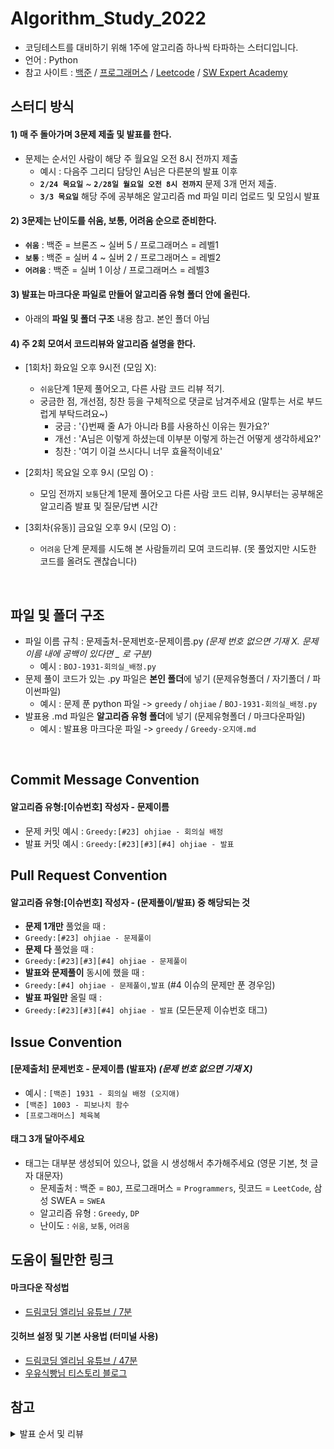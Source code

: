 # Algorithm_Study_2022

- 코딩테스트를 대비하기 위해 1주에 알고리즘 하나씩 타파하는 스터디입니다.
- 언어 : Python
- 참고 사이트 : [백준](https://www.acmicpc.net/) / [프로그래머스](https://programmers.co.kr/) / [Leetcode](https://leetcode.com/explore/) / [SW Expert Academy](https://swexpertacademy.com/)

## 스터디 방식

#### 1) 매 주 돌아가며 3문제 제출 및 발표를 한다.

- 문제는 순서인 사람이 해당 주 월요일 오전 8시 전까지 제출
  - 예시 : 다음주 그리디 담당인 A님은 다른분의 발표 이후 <br>
  - **`2/24 목요일`** ~ **`2/28일 월요일 오전 8시 전까지`** 문제 3개 먼저 제출. <br>
  - **`3/3 목요일`** 해당 주에 공부해온 알고리즘 md 파일 미리 업로드 및 모임시 발표

#### 2) 3문제는 난이도를 쉬움, 보통, 어려움 순으로 준비한다.

- **`쉬움`** : 백준 = 브론즈 ~ 실버 5 / 프로그래머스 = 레벨1
- **`보통`** : 백준 = 실버 4 ~ 실버 2 / 프로그래머스 = 레벨2
- **`어려움`** : 백준 = 실버 1 이상 / 프로그래머스 = 레벨3

#### 3) 발표는 마크다운 파일로 만들어 알고리즘 유형 폴더 안에 올린다.

- 아래의 **파일 및 폴더 구조** 내용 참고. 본인 폴더 아님

#### 4) 주 2회 모여서 코드리뷰와 알고리즘 설명을 한다.

- [1회차] 화요일 오후 9시전 (모임 X):

  - `쉬움`단계 1문제 풀어오고, 다른 사람 코드 리뷰 적기.
  - 궁금한 점, 개선점, 칭찬 등을 구체적으로 댓글로 남겨주세요 (말투는 서로 부드럽게 부탁드려요~)
    - 궁금 : '{}번째 줄 A가 아니라 B를 사용하신 이유는 뭔가요?'
    - 개선 : 'A님은 이렇게 하셨는데 이부분 이렇게 하는건 어떻게 생각하세요?'
    - 칭찬 : '여기 이걸 쓰시다니 너무 효율적이네요'

- [2회차] 목요일 오후 9시 (모임 O) :

  - 모임 전까지 `보통`단계 1문제 풀어오고 다른 사람 코드 리뷰, 9시부터는 공부해온 알고리즘 발표 및 질문/답변 시간

- [3회차(유동)] 금요일 오후 9시 (모임 O) :
  - `어려움` 단계 문제를 시도해 본 사람들끼리 모여 코드리뷰. (못 풀었지만 시도한 코드를 올려도 괜찮습니다)

<br>

## 파일 및 폴더 구조

- 파일 이름 규칙 : 문제출처-문제번호-문제이름.py _(문제 번호 없으면 기재 X. 문제 이름 내에 공백이 있다면 \_ 로 구분)_
  - 예시 : `BOJ-1931-회의실_배정.py`
- 문제 풀이 코드가 있는 .py 파일은 **본인 폴더**에 넣기 (문제유형폴더 / 자기폴더 / 파이썬파일)
  - 예시 : 문제 푼 python 파일 -> `greedy` / `ohjiae` / `BOJ-1931-회의실_배정.py`
- 발표용 .md 파일은 **알고리즘 유형 폴더**에 넣기 (문제유형폴더 / 마크다운파일)
  - 예시 : 발표용 마크다운 파일 -> `greedy` / `Greedy-오지애.md`

<br>

## Commit Message Convention

#### 알고리즘 유형:[이슈번호] 작성자 - 문제이름

- 문제 커밋 예시 : `Greedy:[#23] ohjiae - 회의실 배정`
- 발표 커밋 예시 : `Greedy:[#23][#3][#4] ohjiae - 발표`
  <br>

## Pull Request Convention

#### 알고리즘 유형:[이슈번호] 작성자 - (문제풀이/발표) 중 해당되는 것

- **문제 1개만** 풀었을 때 :
- `Greedy:[#23] ohjiae - 문제풀이`
- **문제 다** 풀었을 때 :
- `Greedy:[#23][#3][#4] ohjiae - 문제풀이`
- **발표와 문제풀이** 동시에 했을 때 :
- `Greedy:[#4] ohjiae - 문제풀이,발표` (#4 이슈의 문제만 푼 경우임)
- **발표 파일만** 올릴 때 :
- `Greedy:[#23][#3][#4] ohjiae - 발표` (모든문제 이슈번호 태그)
  <br>

## Issue Convention

#### [문제출처] 문제번호 - 문제이름 (발표자) _(문제 번호 없으면 기재 X)_

- 예시 : `[백준] 1931 - 회의실 배정 (오지애)`
- `[백준] 1003 - 피보나치 함수`
- `[프로그래머스] 체육복`

#### 태그 **3개** 달아주세요

- 태그는 대부분 생성되어 있으나, 없을 시 생성해서 추가해주세요 (영문 기본, 첫 글자 대문자)
  - 문제출처 : 백준 = `BOJ`, 프로그래머스 = `Programmers`, 릿코드 = `LeetCode`, 삼성 SWEA = `SWEA`
  - 알고리즘 유형 : `Greedy`, `DP`
  - 난이도 : `쉬움`, `보통`, `어려움`

## 도움이 될만한 링크

#### 마크다운 작성법

- [드림코딩 엘리님 유튜브 / 7분](https://youtu.be/kMEb_BzyUqk)

#### 깃허브 설정 및 기본 사용법 (터미널 사용)

- [드림코딩 엘리님 유튜브 / 47분](https://youtu.be/Z9dvM7qgN9s)
- [우유식빵님 티스토리 블로그](https://waytocse.tistory.com/59)

## 참고

<details>
<summary>발표 순서 및 리뷰</summary>
<div markdown="1">
  
### 순서
  
|주차|이름(git_id)|발표일|
|---|------|--|
|1 주차|오레오라떼 (HaileyHyewonChung)|`3/3`|
|2 주차|도이(dyoon1635)|`3/10`|
|3 주차|제리 (yyj0128)|`3/17`|
|4 주차|머리 빗는 네오 (koodaeun)|`3/24`|
|5 주차|학부생 (kimdozzi)|`3/31`|
|6 주차|europani|`4/7`|
|7 주차|소담(soda)|`4/14`|
|8 주차|재재 (aegohc)|`4/21`|
|9 주차|튜브 (nayoung1124)|`4/28`|
|10 주차|프로도 (Choi-2022)|`5/5`|
|11 주차|무지(div-leejaemyeong)|`5/12`|

> 10 주차는 빨간날이니 추후에 고민해봅시다!

### 리뷰

> (예시) 2,3,4 를 리뷰해야 한다면?

> 2주차 담당자님(dyoon1635), 3주차 담당자님(제리), 4주차 담당자님(머리 빗는 네오) 의 코드를 리뷰하기!

| 이름    | 1.<br> 오레오(Hailey)   | 2.<br>doy (dyoon)        | 3.<br>제리(yyj)          | 4.<br>네오(koo)          | 5.<br>학부생(kimdozzi)   | 6.<br>europani(europani)           | 7.<br>소담(soda)         | 8.<br>재재(ohjiae)       | 9.<br>튜브(nayoung)      | 10.<br>프로도(Choi)    | 11.<br>무지(div-lee)         |
| ------- | :------------------: | :--------------------: | :-----------------------: | :--------------------: | :--------------------: | :--------------------: | :--------------------: | :--------------------: | :--------------------: | :------------------: | :-----------------------: |
| 1 주차  | 도이<br>제리<br>네오 | 제리<br>네오<br>학부생 | 네오<br>학부생<br>유로 | 학부생<br>유로<br>소담 | 유로<br>소담<br>재재| 소담<br>재재<br>튜브| 재재<br>튜브<br>프로도 | 튜브<br>프로도<br>무지 | 프로도<br>무지<br>오레오 | 무지<br>오레오<br>도이 | 오레오<br>도이<br>제리 |
| 2 주차  | 제리<br>네오<br>학부생 | 네오<br>학부생<br>유로   | 학부생, 유로, 소담   | 유로, 소담, 재재     | 소담, 재재, 튜브     | 재재, 튜브, 프로도   | 튜브, 프로도, 무지   | 프로도, 무지, 오레오 | 무지, 오레오, 도이   | 오레오, 도이, 제리 | 도이<br>제리<br>네오     |
| 3 주차  | 네오, 학부생, 유로 | 학부생, 유로, 소담   | 유로, 소담, 재재     | 소담, 재재, 튜브     | 재재, 튜브, 프로도   | 튜브, 프로도, 무지   | 프로도, 무지, 오레오 | 무지, 오레오, 도이   | 오레오, 도이, 제리   | 도이, 제리, 네오   | 제리<br>네오<br>학부생   |
| 4 주차  | 학부생, 유로, 소담 | 유로, 소담, 재재     | 소담, 재재, 튜브     | 재재, 튜브, 프로도   | 튜브, 프로도, 무지   | 프로도, 무지, 오레오 | 무지, 오레오, 도이   | 오레오, 도이, 제리   | 도이, 제리, 네오     | 제리, 네오, 학부생 | 네오<br>학부생<br>유로   |
| 5 주차  | 유로, 소담, 재재   | 소담, 재재, 튜브     | 재재, 튜브, 프로도   | 튜브, 프로도, 무지   | 프로도, 무지, 오레오 | 무지, 오레오, 도이   | 오레오, 도이, 제리   | 도이, 제리, 네오     | 제리, 네오, 학부생   | 네오, 학부생, 유로 | 학부생<br>유로<br>소담   |
| 6 주차  | 소담, 재재, 튜브   | 재재, 튜브, 프로도   | 튜브, 프로도, 무지   | 프로도, 무지, 오레오 | 무지, 오레오, 도이   | 오레오, 도이, 제리   | 도이, 제리, 네오     | 제리, 네오, 학부생   | 네오, 학부생, 유로   | 학부생, 유로, 소담 | 유로<br>소담<br>재재     |
| 7 주차  | 재재, 튜브, 프로도 | 튜브, 프로도, 무지   | 프로도, 무지, 오레오 | 무지, 오레오, 도이   | 오레오, 도이, 제리   | 도이, 제리, 네오     | 제리, 네오, 학부생   | 네오, 학부생, 유로   | 학부생, 유로, 소담   | 유로, 소담, 재재   | 소담<br>재재<br>튜브     |
| 8 주차  | 튜브, 프로도, 무지 | 프로도, 무지, 오레오 | 무지, 오레오, 도이   | 오레오, 도이, 제리   | 도이, 제리, 네오     | 제리, 네오, 학부생   | 네오, 학부생, 유로   | 학부생, 유로, 소담   | 유로, 소담, 재재     | 소담, 재재, 튜브   | 재재<br>튜브<br>프로도   |
| 9 주차  | 프로도, 무지, 도이 | 무지, 오레오, 제리   | 오레오, 도이, 네오   | 도이, 제리, 학부생   | 제리, 네오, 유로     | 네오, 학부생, 소담   | 학부생, 유로, 재재   | 유로, 소담, 튜브     | 소담, 재재, 프로도   | 재재, 튜브, 무지   | 튜브<br>프로도<br>오레오 |
| 10 주차 | 무지, 도이, 제리   | 오레오, 제리, 네오   | 도이, 네오, 학부생   | 제리, 학부생, 유로   | 네오, 유로, 소담     | 학부생, 소담, 재재   | 유로, 재재, 튜브     | 소담, 튜브, 프로도   | 재재, 프로도, 무지   | 튜브, 무지, 오레오 | 프로도<br>오레오<br>도이 |
| 11 주차 | 도이, 제리, 네오   | 제리, 네오, 학부생   | 네오, 학부생, 유로   | 학부생, 유로, 소담   | 유로, 소담, 재재     | 소담, 재재, 튜브     | 재재, 튜브, 프로도   | 튜브, 프로도, 무지   | 프로도, 무지, 오레오 | 무지, 오레오, 도이 | 오레오<br>도이<br>제리   |

</div>
</details>
